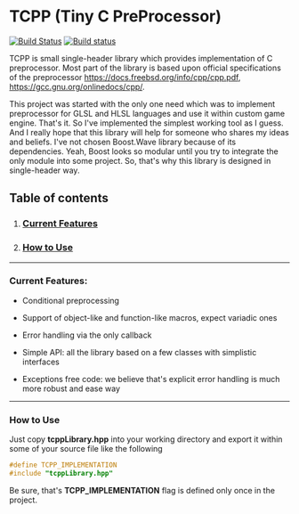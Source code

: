 # TCPP (Tiny C PreProcessor)

[![Build Status](https://travis-ci.org/bnoazx005/tcpp.svg?branch=master)](https://travis-ci.org/bnoazx005/tcpp)
[![Build status](https://ci.appveyor.com/api/projects/status/jjnqcd4x08wtx38r/branch/master?svg=true)](https://ci.appveyor.com/project/bnoazx005/tcpp/branch/master)

TCPP is small single-header library which provides implementation of C preprocessor. Most part of the library is based upon official specifications of the preprocessor https://docs.freebsd.org/info/cpp/cpp.pdf, https://gcc.gnu.org/onlinedocs/cpp/. 

This project was started with the only one need which was to implement preprocessor for GLSL and HLSL languages and use it within custom game engine. That's it. So I've implemented the simplest working tool as I guess. And I really hope that this library will help for someone who shares my ideas and beliefs. I've not chosen Boost.Wave library because of its dependencies. Yeah, Boost looks so modular until you try to integrate the only module into some project. So, that's why this library is designed in single-header way.

## Table of contents

1. ### [Current Features](#current-features)
2. ### [How to Use](#how-to-use)

***

### Current Features:<a name="current-features"></a>

* Conditional preprocessing

* Support of object-like and function-like macros, expect variadic ones

* Error handling via the only callback

* Simple API: all the library based on a few classes with simplistic interfaces

* Exceptions free code: we believe that's explicit error handling is much more robust and ease way 

***

### How to Use<a name="how-to-use"></a>

Just copy **tcppLibrary.hpp** into your working directory and export it within some of your source file like the following
```cpp
#define TCPP_IMPLEMENTATION
#include "tcppLibrary.hpp"
```
Be sure, that's **TCPP_IMPLEMENTATION** flag is defined only once in the project.